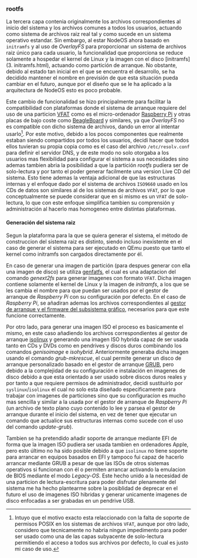 ### rootfs

La tercera capa contenia originalmente los archivos correspondientes al inicio
del sistema y los archivos comunes a todos los usuarios, actuando como sistema
de archivos raiz real tal y como sucede en un sistema operativo estandar. Sin
embargo, al estar NodeOS ahora basado en `initramfs` y al uso de *OverlayFS*
para proporcionar un sistema de archivos raiz único para cada usuario, la
funcionalidad que proporciona se reduce solamente a hospedar el kernel de Linux
y la imagen con el disco [initramfs](3. initramfs.html), actuando como partición
de arranque. No obstante, debido al estado tan inicial en el que se encuentra el
desarrollo, se ha decidido mantener el nombre en previsión de que esta situación
pueda cambiar en el futuro, aunque por el diseño que se le ha aplicado a la
arquitectura de NodeOS esto es poco probable.

Este cambio de funcionalidad se hizo principalmente para facilitar la
compatibilidad con plataformas donde el sistema de arranque requiere del uso de
una particion [VFAT](http://mnrf.galeon.com/i/so2/vfat.htm) como es el
micro-ordenador [Raspberry Pi](https://www.raspberrypi.org) y otras placas de
bajo coste como [BeagleBoard](http://beagleboard.org) y similares, ya que
*OverlayFS* no es compatible con dicho sistema de archivos, dando un error al
intentar usarlo[^1]. Por este motivo, debido a los pocos componentes que
realmente estaban siendo compartidos por todos los usuarios, decidi hacer que
todos ellos tuvieran su propia copia como es el caso del archivo
`/etc/resolv.conf` para definir el servidor DNS, y de este modo no solo otorgaba
a los usuarios mas flexibilidad para configurar el sistema a sus necesidades
sino ademas tambien abria la posibilidad a que la partición *rootfs* pudiera ser
de solo-lectura y por tanto el poder generar facilmente una version Live CD del
sistema. Esto tiene ademas la ventaja adicional de que las estructuras internas
y el enfoque dado por el sistema de archivos `ISO9660` usado en los CDs de datos
son similares al de los sistemas de archivos `VFAT`, por lo que conceptualmente
se puede considerar que en si mismo es un `VFAT` de solo-lectura, lo que con
este enfoque simplifica tambien su comprensión y administración al hacerlo mas
homogeneo entre distintas plataformas.

#### Generación del sistema raiz

Segun la plataforma para la que se quiera generar el sistema, el método de
construccion del sistema raiz es distinto, siendo incluso inexistente en el caso
de generar el sistema para ser ejecutado en QEmu puesto que tanto el kernel como
initramfs son cargados directamente por él.

En caso de generar una imagen de partición (para despues generar con ella una
imagen de disco) se utiliza [genfatfs](https://github.com/xobs/genfatfs), el
cual es una adaptacion del comando *genext2fs* para generar imagenes con formato
`VFAT`. Dicha imagen contiene solamente el kernel de Linux y la imagen de
*initramfs*, a los que se les cambia el nombre para que puedan ser usados por el
gestor de arranque de *Raspberry Pi* con su configuración por defecto. En el
caso de *Raspberry Pi*, se añadiran ademas los archivos correspondientes al
[gestor de arranque y el firmware del subsistema gráfico](http://elinux.org/RPi_Advanced_Setup#Setting_up_the_boot_partition),
necesarios para que este funcione correctamente.

Por otro lado, para generar una imagen ISO el proceso es basicamente el mismo,
en este caso añadiendo los archivos correspondientes al gestor de arranque
[isolinux](http://www.syslinux.org/wiki/index.php/ISOLINUX) y generando una
imagen ISO hybrida capaz de ser usada tanto en CDs y DVDs como en pendrives y
discos duros combinando los comandos *genisoimage* e *isohybrid*. Anteriormente
generaba dicha imagen usando el comando *grub-mkrescue*, el cual permite generar
un disco de arranque personalizado basado en el gestor de arranque
[GRUB](https://www.gnu.org/software/grub), pero debido a la complejidad de su
configuración e instalación en imagenes de disco debido a que esta orientado a
ser usado sobre discos duros reales y por tanto a que requiere permisos de
administrador, decidi sustituirlo por `syslinux`/`isolinux` el cual no solo esta
diseñado especificamente para trabajar con imagenes de particiones sino que su
configuracion es mucho mas sencilla y similar a la usada por el gestor de
arranque de *Raspberry Pi* (un archivo de texto plano cuyo contenido lo lee y
parsea el gestor de arranque durante el inicio del sistema, en vez de tener que
ejecutar un comando que actualice sus estructuras internas como sucede con el
uso del comando *update-grub*).

Tambien se ha pretendido añadir soporte de arranque mediante EFI de forma que
la imagen ISO pudiera ser usada tambien en ordenadores Apple, pero esto último
no ha sido posible debido a que `isolinux` no tiene soporte para arrancar en
equipos basados en EFI y tampoco fui capaz de hacerlo arrancar mediante GRUB a
pesar de que las ISOs de otros sistemas operativos si funcionan con él o
permiten arrancar activando la emulacion de BIOS mediante el modo *Legacy-OS*.
Este hecho unido a la necesidad de una particion de lectura-escritura para poder
disfrutar plenamente del sistema me ha hecho plantearme sobre la posiblidad de
deprecar en el futuro el uso de imagenes ISO hibridas y generar unicamente
imagenes de disco enfocadas a ser grabadas en un pendrive USB.


[^1]: Intuyo que el motivo exacto esta relaccionado con la falta de soporte de permisos POSIX en los sistemas de archivos `VFAT`, aunque por otro lado, considero que tecnicamente no habria ningun impedimento para poder ser usado como una de las capas subyacente de solo-lectura permitiendo el acceso a todos sus archivos por defecto, lo cual es justo mi caso de uso.
